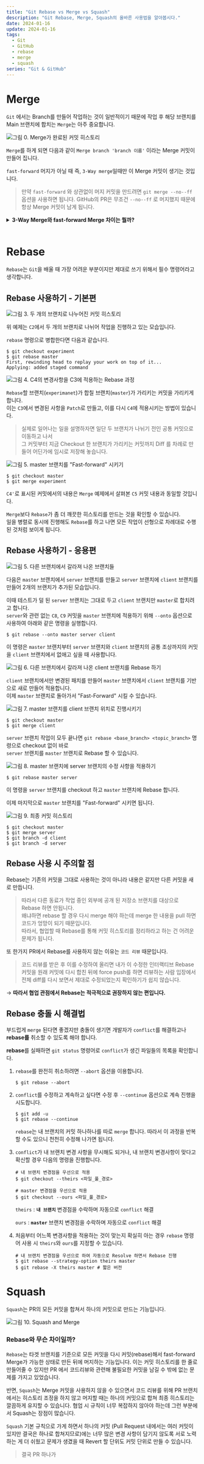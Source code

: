 ```yaml
---
title: "Git Rebase vs Merge vs Squash"
description: "Git Rebase, Merge, Squash의 올바른 사용법을 알아봅시다."
date: 2024-01-16
update: 2024-01-16
tags:
  - Git
  - GitHub
  - rebase
  - merge
  - squash
series: "Git & GitHub"
---
```


# Merge

`Git` 에서는 Branch를 만들어 작업하는 것이 일반적이기 때문에 작업 후 해당 브랜치를 Main 브랜치에 합치는 `Merge`는 아주 중요합니다.

![그림 0. Merge가 완료된 커밋 히스토리](./images/git_13.png)

`Merge`를 하게 되면 다음과 같이 `Merge branch 'branch 이름'` 이라는 Merge 커밋이 만들어 집니다.

`fast-forward` 머지가 아닐 때 즉, `3-Way merge`일때만 이 Merge 커밋이 생기는 것입니다.

> 만약 `fast-forward` 와 상관없이 머지 커밋을 만드려면 `git merge --no--ff` 옵션을 사용하면 됩니다.
GitHub의 PR은 무조건 `--no--ff` 로 머지했지 때문에 항상 Merge 커밋이 남게 됩니다.

<details>
<summary><b> 3-Way Merge와 fast-forward Merge 차이는 뭘까? </b></summary>

![그림 1. 3-Way Merge](./images/git_14.png)
**기존 branch와 새로운 branch를 각각 합치는 방법입니다.**

![그림 2. fast-forward Merge](./images/git_15.png)
**기준이 되는 Main Branch에 신규 commit이 없으면 자동으로 Fast-forward Merge 가 됩니다.**

</details>
<br>

# Rebase

`Rebase`는 `Git`을 배울 때 가장 어려운 부분이지만 제대로 쓰기 위해서 필수 명령어라고 생각합니다.

## Rebase 사용하기 - 기본편

![그림 3. 두 개의 브랜치로 나누어진 커밋 히스토리](./images/git_4.png)

위 예제는 `C2`에서 두 개의 브랜치로 나뉘어 작업을 진행하고 있는 모습입니다. <br>

`rebase` 명령으로 병합한다면 다음과 같습니다.

```
$ git checkout experiment
$ git rebase master
First, rewinding head to replay your work on top of it...
Applying: added staged command
```

![그림 4. C4의 변경사항을 C3에 적용하는 Rebase 과정](./images/git_6.png)

`Rebase`할 브랜치(`experimanet`)가 합칠 브랜치(`master`)가 가리키는 커밋을 가리키게 합니다. <br>
이는 `C3`에서 변경된 사항을 `Patch`로 만들고, 이를 다시 `C4`에 적용시키는 방법이 있습니다.

> 실제로 일어나는 일을 설명하자면 일단 두 브랜치가 나뉘기 전인 공통 커밋으로 이동하고 나서 <br> 그 커밋부터 지금 Checkout 한 브랜치가 가리키는 커밋까지 Diff 를 차례로 만들어 어딘가에 임시로 저장해 놓습니다. 

![그림 5. master 브랜치를 "Fast-forward" 시키기](./images/git_7.png)

```
$ git checkout master
$ git merge experiment
```

`C4'`로 표시된 커밋에서의 내용은 `Merge` 예제에서 살펴본 `C5` 커밋 내용과 동일할 것입니다. <br>

`Merge`보다 `Rebase`가 좀 더 깨끗한 히스토리를 만드는 것을 확인할 수 있습니다. <br>
일을 병렬로 동시에 진행해도 `Rebase`를 하고 나면 모든 작업이 선형으로 차례대로 수행된 것처럼 보이게 됩니다.

## Rebase 사용하기 - 응용편

![그림 5. 다른 브랜치에서 갈라져 나온 브랜치들](./images/git_8.png)

다음은 `master` 브랜치에서 `server` 브랜치를 만들고 `server` 브랜치에 `client` 브랜치를 만들어 2개의 브랜치가 추가된 모습입니다. 

이때 테스트가 덜 된 `server` 브랜치는 그대로 두고 `client` 브랜치만 `master`로 합치려고 합니다. <br>
`server`와 관련 없는 `C8`, `C9` 커밋을 `master` 브랜치에 적용하기 위해 `--onto` 옵션으로 사용하여 아래와 같은 명령을 실행합니다.
```
$ git rebase --onto master server client
```
이 명령은 `master` 브랜치부터 `server` 브랜치와 `client` 브랜치의 공통 조상까지의 커밋을 `client` 브랜치에서 없애고 싶을 때 사용합니다.
<br>

![그림 6. 다른 브랜치에서 갈라져 나온 client 브랜치를 Rebase 하기](./images/git_9.png)

`client` 브랜치에서만 변경된 패치를 만들어 `master` 브랜치에서 `client` 브랜치를 기반으로 새로 만들어 적용합니다.<br>
이제 `master` 브랜치로 돌아가서 "Fast-Forward" 시킬 수 있습니다. 

![그림 7. master 브랜치를 client 브랜치 위치로 진행시키기](./images/git_10.png)

```
$ git checkout master
$ git merge client
```

`server` 브랜치 작업이 모두 끝나면 `git rebase <base_branch> <topic_branch>` 명령으로 checkout 없이 바로 <br>
`server` 브랜치를 `master` 브랜치로 Rebase 할 수 있습니다.

![그림 8. master 브랜치에 server 브랜치의 수정 사항을 적용하기](./images/git_11.png)

```
$ git rebase master server
```
이 명령을 `server` 브랜치를 checkout 하고 `master` 브랜치에 Rebase 합니다.

이제 마지막으로 `master` 브랜치를 "Fast-forward" 시키면 됩니다.

![그림 9. 최종 커밋 히스토리](./images/git_12.png)

```
$ git checkout master
$ git merge server
$ git branch -d client
$ git branch -d server
```

## Rebase 사용 시 주의할 점

Rebase는 기존의 커밋을 그대로 사용하는 것이 아니라 내용은 같지만 다른 커밋을 새로 만듭니다.

> 따라서 다른 동료가 작업 중인 외부에 공개 된 저장소 브랜치를 대상으로 Rebase 하면 안됩니다. <br> 왜냐하면 rebase 할 경우 다시 merge 해야 하는데 merge 한 내용을 pull 하면 코드가 엉망이 되기 때문입니다. <br>
따라서, 협업할 때 Rebase를 통해 커밋 히스토리를 정리하라고 하는 건 어려운 문제가 됩니다.

또 한가지 PR에서 Rebase를 사용하지 않는 이유는 `코드 리뷰` 때문입니다.

> 코드 리뷰를 받은 후 이를 수정하여 올리면 내가 이 수정한 인터랙티브 Rebase 커밋을 원래 커밋에 다시 합친 뒤에 force push를 하면 리뷰하는 사람 입장에서 전체 diff를 다시 보면서 제대로 수정되었는지 확인하기가 쉽지 않습니다.

&rarr; **따라서 협업 관점에서 Rebase는 적극적으로 권장하지 않는 편입니다.**
 

## Rebase 충돌 시 해결법

부드럽게 `merge` 된다면 좋겠지만 충돌이 생기면 개발자가 `conflict`를 해결하고나 **rebase를** 취소할 수 있도록 해야 합니다.

**rebase**를 실패하면 `git status` 명령어로 `conflict`가 생긴 파일들의 목록을 확인합니다.

1. `rebase`를 완전히 취소하려면 `--abort` 옵션을 이용합니다.
    ```
    $ git rebase --abort
    ```

2. `conflict`를 수정하고 계속하고 싶다면 수정 후 `--continue` 옵션으로 계속 진행을 시도합니다.
    ```
    $ git add -u
    $ git rebase --continue
    ```
    `rebase`는 내 브랜치의 커밋 하나하나를 따로 `merge` 합니다.
    따라서 이 과정을 반복할 수도 있으니 천천히 수정해 나가면 됩니다.

3. `conflict`가 내 브랜치 변경 사항을 무시해도 되거나, 내 브랜치 변경사항이 맞다고 확신할 경우 다음의 명령을 진행합니다.
    ```
    # 내 브랜치 변경점을 우선으로 적용
    $ git checkout --theirs <파일_풀_경로>

    # master 변경점을 우선으로 적용
    $ git checkout --ours <파일_풀_경로>
    ```
    `theirs` : **`내 브랜치`** 변경점을 수락하며 자동으로 `conflict` 해결

    `ours` : **`master`** 브랜치 변경점을 수락하며 자동으로 `conflict` 해결 

4. 처음부터 어느쪽 변경사항을 적용하는 것이 맞는지 확실히 아는 경우 `rebase` 명령어 사용 시 `theirs`와 `ours`를 지정할 수 있습니다.
    ```
    # 내 브랜치 변경점을 우선으로 하여 자동으로 Resolve 하면서 Rebase 진행
    $ git rebase --strategy-option theirs master
    $ git rebase -X theirs master # 짧은 버전
    ```

# Squash

`Squash`는 PR의 모든 커밋을 합쳐서 하나의 커밋으로 만드는 기능입니다.

![그림 10. Squash and Merge](./images/git_16.png)

### Rebase와 무슨 차이일까?

`Rebase`는 타겟 브랜치를 기준으로 모든 커밋을 다시 커밋(rebase)해서 fast-forward Merge가 가능한 상태로 만든 뒤에 머지하는 기능입니다. 이는 커밋 히스토리를 한 줄로 만들어줄 수 있지만 PR 에서 코드리뷰와 관련해 불필요한 커밋을 남길 수 밖에 없는 문제를 가지고 있었습니다. 

반면, `Squash`는 Merge 커밋을 사용하지 않을 수 있으면서 코드 리뷰를 위해 PR 브랜치에서는 히스토리 조정을 하지 않고 머지할 때는 하나의 커밋으로 합쳐 최종 히스토리는 깔끔하게 유지할 수 있습니다. 협업 시 규칙이 너무 복잡하지 않아야 하는데 그런 부분에서 Squash는 장점이 많습니다. 

`Squash` 기본 규칙으로 가게 하면서 하나의 커밋 (Pull Request 내에서는 여러 커밋이 있지만 결국은 하나로 합쳐지므로)에는 너무 많은 변경 사항이 담기지 않도록 서로 노력하는 게 더 쉬웠고 문제가 생겼을 때 Revert 할 단위도 커밋 단위로 만들 수 있습니다.

> 결국 PR 하나가 
